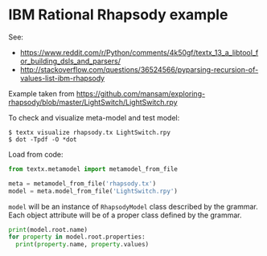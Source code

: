 # IBM Rational Rhapsody example

See:
  - https://www.reddit.com/r/Python/comments/4k50gf/textx_13_a_libtool_for_building_dsls_and_parsers/
  - http://stackoverflow.com/questions/36524566/pyparsing-recursion-of-values-list-ibm-rhapsody

Example taken from https://github.com/mansam/exploring-rhapsody/blob/master/LightSwitch/LightSwitch.rpy


To check and visualize meta-model and test model:

    $ textx visualize rhapsody.tx LightSwitch.rpy
    $ dot -Tpdf -O *dot

Load from code:

```python
from textx.metamodel import metamodel_from_file

meta = metamodel_from_file('rhapsody.tx')
model = meta.model_from_file('LightSwitch.rpy')
```


`model` will be an instance of `RhapsodyModel` class described by the grammar.
Each object attribute will be of a proper class defined by the grammar.

```python
print(model.root.name)
for property in model.root.properties:
  print(property.name, property.values)
```

